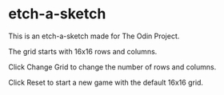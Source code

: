 # etch-a-sketch

This is an etch-a-sketch made for The Odin Project. 

The grid starts with 16x16 rows and columns. 

Click Change Grid to change the number of rows and columns. 

Click Reset to start a new game with the default 16x16 grid.
